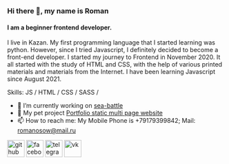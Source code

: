 ### Hi there 👋, my name is Roman
#### I am a beginner frontend developer. 
I live in Kazan. My first programming language that I started learning was python. However, since I tried Javascript, I definitely decided to become a front-end developer. I started my journey to Frontend in November 2020. It all started with the study of HTML and CSS, with the help of various printed materials and materials from the Internet. I have been learning Javascript since August 2021.

Skills: JS / HTML / CSS / SASS / 

- 🔭 I’m currently working on [sea-battle](https://github.com/RomanNV/sea-battle) 
- 🔭 My pet project [Portfolio static multi page website](https://romannv.github.io/index.html)
- 📫 How to reach me: My Mobile Phone is +79179399842; Mail: romanosow@mail.ru 


[<img src='https://cdn.jsdelivr.net/npm/simple-icons@3.0.1/icons/github.svg' alt='github' height='40'>](https://github.com/RomanNV)  [<img src='https://cdn.jsdelivr.net/npm/simple-icons@3.0.1/icons/facebook.svg' alt='facebook' height='40'>](https://www.facebook.com/roman.nosov.18)  [<img src='https://cdn.jsdelivr.net/npm/simple-icons@3.0.1/icons/telegram.svg' alt='telegram' height='40'>](https://t.me/romanNV1)  [<img src='https://cdn.jsdelivr.net/npm/simple-icons@3.0.1/icons/vk.svg' alt='vk' height='40'>](https://vk.com/id2493526)  

